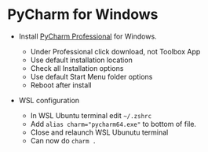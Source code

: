 # PyCharm for Windows

- Install [PyCharm Professional](https://www.jetbrains.com/pycharm/download/#section=windows) for Windows.
  - Under Professional click download, not Toolbox App
  - Use default installation location
  - Check all Installation options
  - Use default Start Menu folder options
  - Reboot after install

- WSL configuration
  - In WSL Ubuntu terminal edit `~/.zshrc`
  - Add `alias charm="pycharm64.exe"` to bottom of file.
  - Close and relaunch WSL Ubunutu terminal
  - Can now do `charm .`
